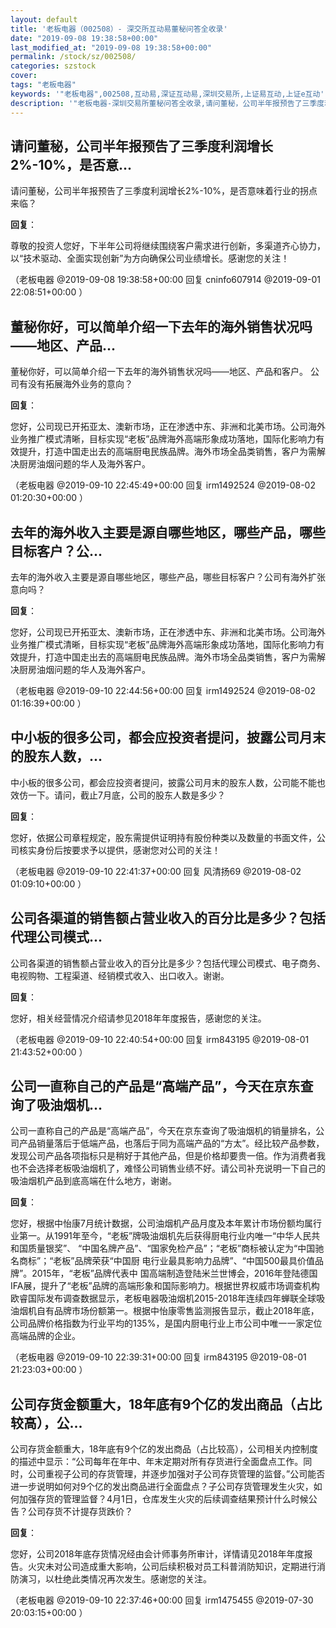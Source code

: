 ```yaml
---
layout: default
title: '老板电器（002508）- 深交所互动易董秘问答全收录'
date: "2019-09-08 19:38:58+00:00"
last_modified_at: "2019-09-08 19:38:58+00:00"
permalink: /stock/sz/002508/
categories: szstock
cover: 
tags: "老板电器"
keywords: '"老板电器",002508,互动易,深证互动易,深圳交易所,上证易互动,上证e互动'
description: '"老板电器-深圳交易所董秘问答全收录,请问董秘，公司半年报预告了三季度利润增长2%-10%，是否意味着行业的拐点来临？"'
---
```


## 请问董秘，公司半年报预告了三季度利润增长2%-10%，是否意...

请问董秘，公司半年报预告了三季度利润增长2%-10%，是否意味着行业的拐点来临？

**回复**：

尊敬的投资人您好，下半年公司将继续围绕客户需求进行创新，多渠道齐心协力，以“技术驱动、全面实现创新”为方向确保公司业绩增长。感谢您的关注！ 

（老板电器  @2019-09-08 19:38:58+00:00 回复 cninfo607914  @2019-09-01 22:08:51+00:00 ）

## 董秘你好，可以简单介绍一下去年的海外销售状况吗——地区、产品...

董秘你好，可以简单介绍一下去年的海外销售状况吗——地区、产品和客户。
公司有没有拓展海外业务的意向？

**回复**：

您好，公司现已开拓亚太、澳新市场，正在渗透中东、非洲和北美市场。公司海外业务推广模式清晰，目标实现“老板”品牌海外高端形象成功落地，国际化影响力有效提升，打造中国走出去的高端厨电民族品牌。海外市场全品类销售，客户为需解决厨房油烟问题的华人及海外客户。 

（老板电器  @2019-09-10 22:45:49+00:00 回复 irm1492524  @2019-08-02 01:20:30+00:00 ）

## 去年的海外收入主要是源自哪些地区，哪些产品，哪些目标客户？公...

去年的海外收入主要是源自哪些地区，哪些产品，哪些目标客户？公司有海外扩张意向吗？

**回复**：

您好，公司现已开拓亚太、澳新市场，正在渗透中东、非洲和北美市场。公司海外业务推广模式清晰，目标实现“老板”品牌海外高端形象成功落地，国际化影响力有效提升，打造中国走出去的高端厨电民族品牌。海外市场全品类销售，客户为需解决厨房油烟问题的华人及海外客户。 

（老板电器  @2019-09-10 22:44:56+00:00 回复 irm1492524  @2019-08-02 01:16:39+00:00 ）

## 中小板的很多公司，都会应投资者提问，披露公司月末的股东人数，...

中小板的很多公司，都会应投资者提问，披露公司月末的股东人数，公司能不能也效仿一下。请问，截止7月底，公司的股东人数是多少？

**回复**：

您好，依据公司章程规定，股东需提供证明持有股份种类以及数量的书面文件，公司核实身份后按要求予以提供，感谢您对公司的关注！ 

（老板电器  @2019-09-10 22:41:37+00:00 回复 风清扬69  @2019-08-02 01:09:10+00:00 ）

## 公司各渠道的销售额占营业收入的百分比是多少？包括代理公司模式...

公司各渠道的销售额占营业收入的百分比是多少？包括代理公司模式、电子商务、电视购物、工程渠道、经销模式收入、出口收入。谢谢。

**回复**：

您好，相关经营情况介绍请参见2018年年度报告，感谢您的关注。 

（老板电器  @2019-09-10 22:40:54+00:00 回复 irm843195  @2019-08-01 21:43:52+00:00 ）

## 公司一直称自己的产品是“高端产品”，今天在京东查询了吸油烟机...

公司一直称自己的产品是“高端产品”，今天在京东查询了吸油烟机的销量排名，公司产品销量落后于低端产品，也落后于同为高端产品的“方太”。经比较产品参数，发现公司产品各项指标只是稍好于其他产品，但是价格却要贵一倍。作为消费者我也不会选择老板吸油烟机了，难怪公司销售业绩不好。请公司补充说明一下自己的吸油烟机产品到底高端在什么地方，谢谢。

**回复**：

您好，根据中怡康7月统计数据，公司油烟机产品月度及本年累计市场份额均属行业第一。从1991年至今，“老板”牌吸油烟机先后获得厨电行业内唯一“中华人民共和国质量银奖”、 “中国名牌产品”、“国家免检产品”；“老板”商标被认定为“中国驰名商标”；“老板”品牌荣获“中国厨 电行业最具影响力品牌”、“中国500最具价值品牌”。2015年，“老板”品牌代表中 国高端制造登陆米兰世博会，2016年登陆德国IFA展，提升了“老板”品牌的高端形象和国际影响力。根据世界权威市场调查机构欧睿国际发布调查数据显示，老板电器吸油烟机2015-2018年连续四年蝉联全球吸油烟机自有品牌市场份额第一。根据中怡康零售监测报告显示，截止2018年底，公司品牌价格指数为行业平均的135%，是国内厨电行业上市公司中唯一一家定位高端品牌的企业。 

（老板电器  @2019-09-10 22:39:31+00:00 回复 irm843195  @2019-08-01 21:23:03+00:00 ）

## 公司存货金额重大，18年底有9个亿的发出商品（占比较高），公...

公司存货金额重大，18年底有9个亿的发出商品（占比较高），公司相关内控制度的描述中显示：“公司每年在年中、年末定期对所有存货进行全面盘点工作。同时，公司重视子公司的存货管理，并逐步加强对子公司存货管理的监督。”公司能否进一步说明如何对9个亿的发出商品进行全面盘点？子公司存货管理发生火灾，如何加强存货的管理监督？4月1日，仓库发生火灾的后续调查结果预计什么时候公告？公司存货不计提存货跌价？

**回复**：

您好，公司2018年底存货情况经由会计师事务所审计，详情请见2018年年度报告。火灾未对公司造成重大影响，公司后续积极对员工科普消防知识，定期进行消防演习，以杜绝此类情况再次发生。感谢您的关注。 

（老板电器  @2019-09-10 22:37:46+00:00 回复 irm1475455  @2019-07-30 20:03:15+00:00 ）

